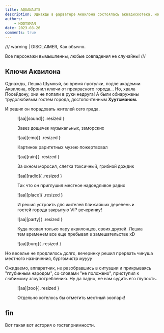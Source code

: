 ```yaml
---
title: AQUANAUTS
description: Однажды в фарватере Aквилона состоялась аквадискотека, но удостоились ее лишь избранные аквилонцы...
authors:
    - HOOTSMAN
date: 2023-08-26
comments: true
---
```


/// warning | DISCLAIMER, Как обычно.

Все персонажи вымышленны, любые совпадения не случайны!
///

## Ключи Аквилона

Однажды, Лешка Шумный, во время прогулки, подле академии Аквилона, обронил ключи от прекрасного города...
Но, хвала Посейдону, они не попали в руки недруга!
A были обнаружены трудолюбивым гостем города, достопочтенным **Хуутсманом.**

И решил он порадовать жителей сего града.

<!-- more -->

<figure markdown="span">

![aa][sound]{ .resized }
<figcaption>
    Завез дощечек музыкальных, заморских
</figcaption>
</figure>

<figure markdown="span">

![aa][emo]{ .resized }
<figcaption>
    Картинок раритетных музею пожертвовал
</figcaption>
</figure>

<figure markdown="span">

![aa][rain]{ .resized }
<figcaption>
За окном моросил, слегка токсичный, грибной дождик
</figcaption>
</figure>

<figure markdown="span">

![aa][radio]{ .resized }
<figcaption>
    Так что он приглушил местное надоедливое радио
</figcaption>
</figure>

<figure markdown="span">

![aa][place]{ .resized }
<figcaption>
    И решил устроить для жителей ближайших деревень и гостей города закрытую VIP вечеринку!
</figcaption>
</figure>

<figure markdown="span">

![aa][party]{ .resized }
<figcaption>
    Куда позвал только пару аквилонцев, своих друзей.
Лешка тем временем все еще пребывал в замешательстве xD
</figcaption>
</figure>

<figure markdown="span">

![aa][burg]{ .resized }
</figure>

Но веселье не продлилось долго, вечеринку решил прервать чинуша местного назначения, бургомистр _муууу_

Ожидаемо, аппаратчик, не разобравшись в ситуации и прикрываясь "глубинным народом", со словами "не положено", приступил к любимому злоупотреблению.
Ну да ладно, не нам судить его глупость.

<figure markdown="span">

![aa][zoo]{ .resized }
<figcaption>
Отдельно хотелось бы отметить местный зоопарк!
</figcaption>
</figure>

## fin

Вот такая вот история о гостеприимности.

<!-- <figure markdown="span"> -->
<!-- <figcaption> -->
<!-- </figcaption> -->
<!-- </figure> -->
